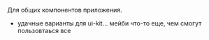 Для общих компонентов приложения.

- удачные варианты для ui-kit... мейби что-то еще, чем смогут пользовтаься все
